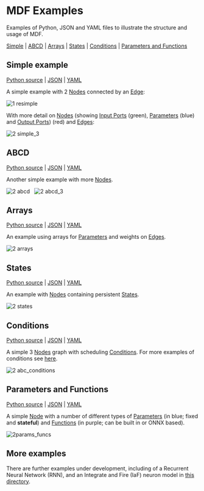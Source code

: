 # MDF Examples

Examples of Python, JSON and YAML files to illustrate the structure and usage of MDF.

[Simple](https://mdf.readthedocs.io/en/latest/api/export_format/MDF/MDF.html#simple-example) | [ABCD](https://mdf.readthedocs.io/en/latest/api/export_format/MDF/MDF.html#abcd) | [Arrays](https://mdf.readthedocs.io/en/latest/api/export_format/MDF/MDF.html#arrays) | [States](https://mdf.readthedocs.io/en/latest/api/export_format/MDF/MDF.html#states) | [Conditions](https://mdf.readthedocs.io/en/latest/api/export_format/MDF/MDF.html#conditions) | [Parameters and Functions](https://mdf.readthedocs.io/en/latest/api/export_format/MDF/MDF.html#parameters-and-functions)

## Simple example

[Python source](https://github.com/ModECI/MDF/blob/main/examples/MDF/simple.py) | [JSON](https://github.com/ModECI/MDF/blob/main/examples/MDF/ABCD.json) | [YAML](https://github.com/ModECI/MDF/blob/main/examples/MDF/ABCD.yaml)

A simple example with 2 [Nodes](https://mdf.readthedocs.io/en/latest/api/Specification.html#node) connected by an [Edge](https://mdf.readthedocs.io/en/latest/api/Specification.html#edge):

![1 resimple](https://user-images.githubusercontent.com/100205503/206762808-949c1a33-f3e9-44e1-a1b5-92762b88b2ab.png)


With more detail on [Nodes](https://mdf.readthedocs.io/en/latest/api/Specification.html#node) (showing [Input Ports](https://mdf.readthedocs.io/en/latest/api/Specification.html#inputport) (green), [Parameters](https://mdf.readthedocs.io/en/latest/api/Specification.html#parameter) (blue) and [Output Ports](https://mdf.readthedocs.io/en/latest/api/Specification.html#output_port)) (red) and [Edges](https://mdf.readthedocs.io/en/latest/api/Specification.html#edge):

 ![2 simple_3](https://user-images.githubusercontent.com/100205503/206763192-ba85d1e6-02d8-477b-961e-ebddf0447f66.png)



## ABCD

[Python source](https://github.com/ModECI/MDF/blob/main/examples/MDF/abcd.py) | [JSON](https://github.com/ModECI/MDF/blob/main/examples/MDF/ABCD.json) | [YAML](https://github.com/ModECI/MDF/blob/main/examples/MDF/ABCD.yaml)

Another simple example with more [Nodes](https://mdf.readthedocs.io/en/latest/api/Specification.html#node).

![2 abcd](https://user-images.githubusercontent.com/100205503/206763843-4d3051b5-dd06-4243-8f0c-dd092b1ce99e.png) &nbsp; ![2 abcd_3](https://user-images.githubusercontent.com/100205503/206764130-bfcd2adb-fbfd-4dc2-b933-7931f179370b.png)


## Arrays

[Python source](https://github.com/ModECI/MDF/blob/main/examples/MDF/arrays.py) | [JSON](https://github.com/ModECI/MDF/blob/main/examples/MDF/Arrays.json) | [YAML](https://github.com/ModECI/MDF/blob/main/examples/MDF/Arrays.yaml)

An example using arrays for [Parameters](https://mdf.readthedocs.io/en/latest/api/Specification.html#parameter) and weights on [Edges](https://mdf.readthedocs.io/en/latest/api/Specification.html#edge).

![2 arrays](https://user-images.githubusercontent.com/100205503/206764818-3b82ea6f-ce66-4def-a059-7b11a9040a4f.png)


## States

[Python source](https://github.com/ModECI/MDF/blob/main/examples/MDF/states.py) | [JSON](https://github.com/ModECI/MDF/blob/main/examples/MDF/States.json) | [YAML](https://github.com/ModECI/MDF/blob/main/examples/MDF/States.yaml)

An example with [Nodes](https://mdf.readthedocs.io/en/latest/api/Specification.html#node) containing persistent [States](https://github.com/ModECI/MDF/blob/main/examples/MDF/States.yaml).

![2 states](https://user-images.githubusercontent.com/100205503/206765361-6a75d5b0-8f32-4be8-ac3c-9a2011f482ca.png)


## Conditions

[Python source](https://github.com/ModECI/MDF/blob/main/examples/MDF/abc_conditions.py) | [JSON](https://github.com/ModECI/MDF/blob/main/examples/MDF/abc_conditions.json) | [YAML](https://github.com/ModECI/MDF/blob/main/examples/MDF/abc_conditions.yaml)

A simple 3 [Nodes](https://mdf.readthedocs.io/en/latest/api/Specification.html#node) graph with scheduling [Conditions](https://mdf.readthedocs.io/en/latest/api/Specification.html#condition). For more examples of conditions see [here](https://github.com/ModECI/MDF/blob/main/examples/MDF/conditions/README.md).

![2 abc_conditions](https://user-images.githubusercontent.com/100205503/206766574-f1afa28f-0e30-48bb-a582-bf7c03caba4b.png)


## Parameters and Functions

[Python source](https://github.com/ModECI/MDF/blob/main/examples/MDF/params_funcs.py) | [JSON](https://github.com/ModECI/MDF/blob/main/examples/MDF/ParametersFunctions.json) | [YAML](https://github.com/ModECI/MDF/blob/main/examples/MDF/ParametersFunctions.yaml)

A simple [Node](https://mdf.readthedocs.io/en/latest/api/Specification.html#node) with a number of different types of [Parameters](https://mdf.readthedocs.io/en/latest/api/Specification.html#parameter) (in blue; fixed and **stateful**) and [Functions](https://mdf.readthedocs.io/en/latest/api/Specification.html#function) (in purple; can be built in or ONNX based).

![2params_funcs](https://user-images.githubusercontent.com/100205503/206767670-58828404-ea5b-4361-95b0-242dc5ecdffa.png)


## More examples

There are further examples under development, including of a Recurrent Neural Network (RNN), and an Integrate and Fire (IaF) neuron model in [this directory](https://github.com/ModECI/MDF/tree/main/examples/MDF/RNN).
